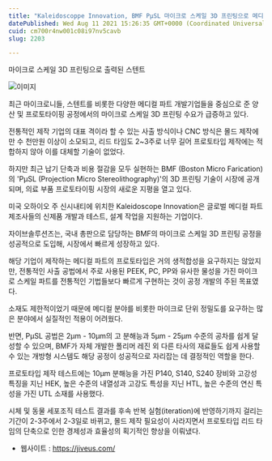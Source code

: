 ```yaml
---
title: "Kaleidoscoppe Innovation, BMF PµSL 마이크로 스케일 3D 프린팅으로 메디컬 부품 프로토타이핑 공정 혁신 이뤄내"
datePublished: Wed Aug 11 2021 15:26:35 GMT+0000 (Coordinated Universal Time)
cuid: cm700r4nw001c08i97nv5cavb
slug: 2203

---
```



마이크로 스케일 3D 프린팅으로 출력된 스텐트

![이미지](https://cdn.hashnode.com/res/hashnode/image/upload/v1739250350798/fa0476f2-1fcb-4dc7-87a6-0a64b6a84e13.jpeg)

최근 마이크로니들, 스텐트를 비롯한 다양한 메디컬 파트 개발기업들을 중심으로 준 양산 및 프로토타이핑 공정에서의 마이크로 스케일 3D 프린팅 수요가 급증하고 있다.

전통적인 제작 기업의 대표 격이라 할 수 있는 사출 방식이나 CNC 방식은 몰드 제작에만 수 천만원 이상이 소모되고, 리드 타임도 2~3주로 너무 길어 프로토타입 제작에는 적합하지 않아 이를 대체할 기술이 없었다.

하지만 최근 납기 단축과 비용 절감을 모두 실현하는 BMF (Boston Micro Farication)의 'PµSL (Projection Micro Stereolithography)'의 3D 프린팅 기술이 시장에 공개되며, 의료 부품 프로토타이핑 시장의 새로운 지평을 열고 있다.

미국 오하이오 주 신시내티에 위치한 Kaleidoscope Innovation은 글로벌 메디컬 파트 제조사들의 신제품 개발과 테스트, 설계 작업을 지원하는 기업이다.

자이브솔루션즈는, 국내 총판으로 담당하는 BMF의 마이크로 스케일 3D 프린팅 공정을 성공적으로 도입해, 시장에서 빠르게 성장하고 있다.

해당 기업이 제작하는 메디컬 파트의 프로토타입은 거의 생적합성을 요구하지는 않았지만, 전통적인 사출 공법에서 주로 사용된 PEEK, PC, PP와 유사한 물성을 가진 마이크로 스케일 파트를 전통적인 기법들보다 빠르게 구현하는 것이 공정 개발의 주된 목표였다.

소재도 제한적이었기 때문에 메디컬 분야를 비롯한 마이크로 단위 정밀도를 요구하는 많은 분야에서 실질적인 적용이 어려웠다.

반면, PµSL 공법은 2µm - 10µm의 고 분해능과 5µm - 25µm 수준의 공차를 쉽게 달성할 수 있으며, BMF가 자체 개발한 폴리머 레진 외 다른 타사의 재료들도 쉽게 사용할 수 있는 개방형 시스템도 해당 공정이 성공적으로 자리잡는 데 결정적인 역할을 한다.

프로토타입 제작 테스트에는 10µm 분해능을 가진 P140, S140, S240 장비와 고강성 특징을 지닌 HEK, 높은 수준의 내열성과 고강도 특성을 지닌 HTL, 높은 수준의 연신 특성을 가진 UTL 소재를 사용했다.

시체 및 동물 세포조직 테스트 결과를 후속 반복 실험(iteration)에 반영하기까지 걸리는 기간이 2-3주에서 2-3일로 바뀌고, 몰드 제작 필요성이 사라지면서 프로토타입 리드 타임의 단축으로 인한 경제성과 효율성의 획기적인 향상을 이뤄냈다.

- 웹사이트 : https://jiveus.com/